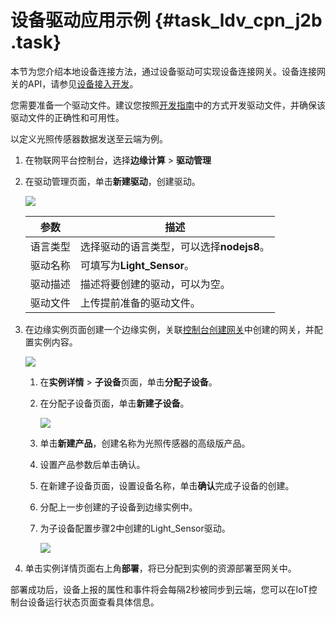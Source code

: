 # 设备驱动应用示例 {#task_ldv_cpn_j2b .task}

本节为您介绍本地设备连接方法，通过设备驱动可实现设备连接网关。设备连接网关的API，请参见[设备接入开发](../../../../cn.zh-CN/边缘开发指南/设备接入SDK综合示例.md#)。

您需要准备一个驱动文件。建议您按照[开发指南](../../../../cn.zh-CN/边缘开发指南/设备接入SDK综合示例.md#)中的方式开发驱动文件，并确保该驱动文件的正确性和可用性。

以定义光照传感器数据发送至云端为例。

1.  在物联网平台控制台，选择**边缘计算** \> **驱动管理** 
2.  在驱动管理页面，单击**新建驱动**，创建驱动。 

    ![](http://static-aliyun-doc.oss-cn-hangzhou.aliyuncs.com/assets/img/15398/154103555813066_zh-CN.png)

    |参数|描述|
    |--|--|
    |语言类型|选择驱动的语言类型，可以选择**nodejs8**。|
    |驱动名称|可填写为**Light\_Sensor**。|
    |驱动描述|描述将要创建的驱动，可以为空。|
    |驱动文件|上传提前准备的驱动文件。|

3.  在边缘实例页面创建一个边缘实例，关联[控制台创建网关](cn.zh-CN/用户指南/配置边缘计算节点/控制台创建网关.md#)中创建的网关，并配置实例内容。 

    ![](http://static-aliyun-doc.oss-cn-hangzhou.aliyuncs.com/assets/img/15398/15410355586955_zh-CN.png)

    1.  在**实例详情** \> **子设备**页面，单击**分配子设备**。 
    2.  在分配子设备页面，单击**新建子设备**。 

        ![](http://static-aliyun-doc.oss-cn-hangzhou.aliyuncs.com/assets/img/15398/154103555821102_zh-CN.png)

    3.  单击**新建产品**，创建名称为光照传感器的高级版产品。 
    4.  设置产品参数后单击确认。 
    5.  在新建子设备页面，设置设备名称，单击**确认**完成子设备的创建。 
    6.  分配上一步创建的子设备到边缘实例中。 
    7.  为子设备配置步骤2中创建的Light\_Sensor驱动。 

        ![](http://static-aliyun-doc.oss-cn-hangzhou.aliyuncs.com/assets/img/15398/15410355586954_zh-CN.png)

4.  单击实例详情页面右上角**部署**，将已分配到实例的资源部署至网关中。 

部署成功后，设备上报的属性和事件将会每隔2秒被同步到云端，您可以在IoT控制台设备运行状态页面查看具体信息。


